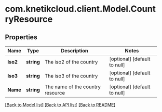 # com.knetikcloud.client.Model.CountryResource
## Properties

Name | Type | Description | Notes
------------ | ------------- | ------------- | -------------
**Iso2** | **string** | The iso2 of the country | [optional] [default to null]
**Iso3** | **string** | The iso3 of the country | [optional] [default to null]
**Name** | **string** | The name of the country resource | [optional] [default to null]

[[Back to Model list]](../README.md#documentation-for-models) [[Back to API list]](../README.md#documentation-for-api-endpoints) [[Back to README]](../README.md)

